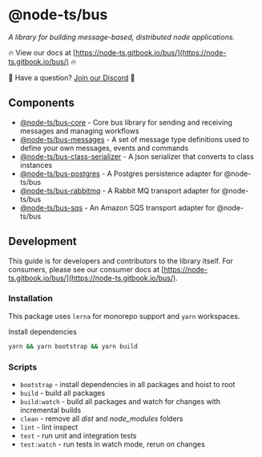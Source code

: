 # @node-ts/bus

*A library for building message-based, distributed node applications.*

🔥 View our docs at [https://node-ts.gitbook.io/bus/](https://node-ts.gitbook.io/bus/) 🔥

🤔 Have a question? [Join our Discord](https://discord.gg/Gg7v4xt82X) 🤔
## Components

* [@node-ts/bus-core](https://github.com/node-ts/bus/tree/master/packages/bus-core) - Core bus library for sending and receiving messages and managing workflows
* [@node-ts/bus-messages](https://github.com/node-ts/bus/tree/master/packages/bus-messages) - A set of message type definitions used to define your own messages, events and commands
* [@node-ts/bus-class-serializer](https://github.com/node-ts/bus/tree/master/packages/bus-class-serializer) - A json serializer that converts to class instances
* [@node-ts/bus-postgres](https://github.com/node-ts/bus/tree/master/packages/bus-postgres) - A Postgres persistence adapter for @node-ts/bus
* [@node-ts/bus-rabbitmq](https://github.com/node-ts/bus/tree/master/packages/bus-rabbitmq) - A Rabbit MQ transport adapter for @node-ts/bus
* [@node-ts/bus-sqs](https://github.com/node-ts/bus/tree/master/packages/bus-sqs) - An Amazon SQS transport adapter for @node-ts/bus

## Development

This guide is for developers and contributors to the library itself. For consumers, please see our consumer docs at [https://node-ts.gitbook.io/bus/](https://node-ts.gitbook.io/bus/).

### Installation

This package uses `lerna` for monorepo support and `yarn` workspaces.

Install dependencies

```sh
yarn && yarn bootstrap && yarn build
```

### Scripts

* `bootstrap` - install dependencies in all packages and hoist to root
* `build` - build all packages
* `build:watch` - build all packages and watch for changes with incremental builds
* `clean` - remove all *dist* and *node_modules* folders
* `lint` - lint inspect
* `test` - run unit and integration tests
* `test:watch` - run tests in watch mode, rerun on changes
